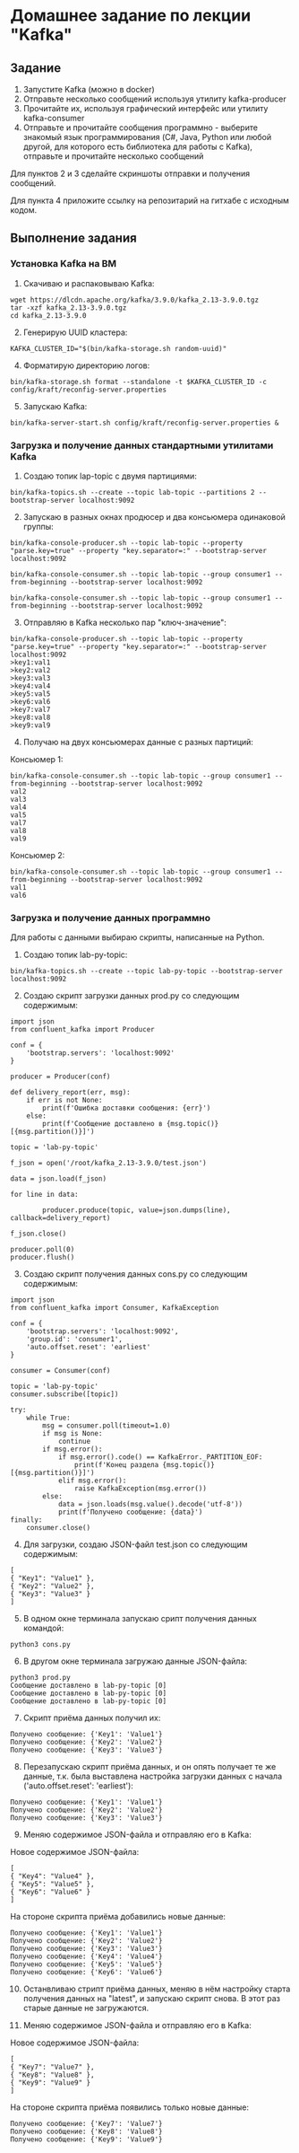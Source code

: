 # Домашнее задание по лекции "Kafka"

## Задание

1. Запустите Kafka (можно в docker)
2. Отправьте несколько сообщений используя утилиту kafka-producer
3. Прочитайте их, используя графический интерфейс или утилиту kafka-consumer
4. Отправьте и прочитайте сообщения программно - выберите знакомый язык программирования (C#, Java, Python или любой другой, для которого есть библиотека для работы с Kafka), отправьте и прочитайте несколько сообщений

Для пунктов 2 и 3 сделайте скриншоты отправки и получения сообщений.

Для пункта 4 приложите ссылку на репозитарий на гитхабе с исходным кодом.

## Выполнение задания

### Установка Kafka на ВМ

1. Скачиваю и распаковываю Kafka:
```
wget https://dlcdn.apache.org/kafka/3.9.0/kafka_2.13-3.9.0.tgz
tar -xzf kafka_2.13-3.9.0.tgz
cd kafka_2.13-3.9.0
```

2. Генерирую UUID кластера:
```
KAFKA_CLUSTER_ID="$(bin/kafka-storage.sh random-uuid)"
```

4. Форматирую директорию логов:
```
bin/kafka-storage.sh format --standalone -t $KAFKA_CLUSTER_ID -c config/kraft/reconfig-server.properties
```

5. Запускаю Kafka:
```
bin/kafka-server-start.sh config/kraft/reconfig-server.properties &
```

### Загрузка и получение данных стандартными утилитами Kafka

1. Создаю топик lap-topic с двумя партициями:
```
bin/kafka-topics.sh --create --topic lab-topic --partitions 2 --bootstrap-server localhost:9092
```

2. Запускаю в разных окнах продюсер и два консьюмера одинаковой группы:
```
bin/kafka-console-producer.sh --topic lab-topic --property "parse.key=true" --property "key.separator=:" --bootstrap-server localhost:9092

bin/kafka-console-consumer.sh --topic lab-topic --group consumer1 --from-beginning --bootstrap-server localhost:9092

bin/kafka-console-consumer.sh --topic lab-topic --group consumer1 --from-beginning --bootstrap-server localhost:9092
```

3. Отправляю в Kafka несколько пар "ключ-значение":
```
bin/kafka-console-producer.sh --topic lab-topic --property "parse.key=true" --property "key.separator=:" --bootstrap-server localhost:9092
>key1:val1
>key2:val2
>key3:val3
>key4:val4
>key5:val5
>key6:val6
>key7:val7
>key8:val8
>key9:val9
```

4. Получаю на двух консьюмерах данные с разных партиций:

Консьюмер 1:
```
bin/kafka-console-consumer.sh --topic lab-topic --group consumer1 --from-beginning --bootstrap-server localhost:9092
val2
val3
val4
val5
val7
val8
val9
```

Консьюмер 2:
```
bin/kafka-console-consumer.sh --topic lab-topic --group consumer1 --from-beginning --bootstrap-server localhost:9092
val1
val6
```

### Загрузка и получение данных программно

Для работы с данными выбираю скрипты, написанные на Python.

1. Создаю топик lab-py-topic:
```
bin/kafka-topics.sh --create --topic lab-py-topic --bootstrap-server localhost:9092
```

2. Создаю скрипт загрузки данных prod.py со следующим содержимым:
```
import json
from confluent_kafka import Producer

conf = {
    'bootstrap.servers': 'localhost:9092'
}

producer = Producer(conf)

def delivery_report(err, msg):
    if err is not None:
        print(f'Ошибка доставки сообщения: {err}')
    else:
        print(f'Сообщение доставлено в {msg.topic()} [{msg.partition()}]')

topic = 'lab-py-topic'

f_json = open('/root/kafka_2.13-3.9.0/test.json')

data = json.load(f_json)

for line in data:

        producer.produce(topic, value=json.dumps(line), callback=delivery_report)

f_json.close()

producer.poll(0)
producer.flush()
```

3. Создаю скрипт получения данных cons.py со следующим содержимым:
```
import json
from confluent_kafka import Consumer, KafkaException

conf = {
    'bootstrap.servers': 'localhost:9092',
    'group.id': 'consumer1',
    'auto.offset.reset': 'earliest'
}

consumer = Consumer(conf)

topic = 'lab-py-topic'
consumer.subscribe([topic])

try:
    while True:
        msg = consumer.poll(timeout=1.0)
        if msg is None:
            continue
        if msg.error():
            if msg.error().code() == KafkaError._PARTITION_EOF:
                print(f'Конец раздела {msg.topic()} [{msg.partition()}]')
            elif msg.error():
                raise KafkaException(msg.error())
        else:
            data = json.loads(msg.value().decode('utf-8'))
            print(f'Получено сообщение: {data}')
finally:
    consumer.close()
```

4. Для загрузки, создаю JSON-файл test.json со следующим содержимым:
```
[
{ "Key1": "Value1" },
{ "Key2": "Value2" },
{ "Key3": "Value3" }
]
```

5. В одном окне терминала запускаю срипт получения данных командой:
```
python3 cons.py
```

6. В другом окне терминала загружаю данные JSON-файла:
```
python3 prod.py
Сообщение доставлено в lab-py-topic [0]
Сообщение доставлено в lab-py-topic [0]
Сообщение доставлено в lab-py-topic [0]
```

7. Скрипт приёма данных получил их:
```
Получено сообщение: {'Key1': 'Value1'}
Получено сообщение: {'Key2': 'Value2'}
Получено сообщение: {'Key3': 'Value3'}
```

8. Перезапускаю скрипт приёма данных, и он опять получает те же данные, т.к. была выставлена настройка загрузки данных с начала ('auto.offset.reset': 'earliest'):
```
Получено сообщение: {'Key1': 'Value1'}
Получено сообщение: {'Key2': 'Value2'}
Получено сообщение: {'Key3': 'Value3'}
```

9. Меняю содержимое JSON-файла и отправляю его в Kafka:

Новое содержимое JSON-файла:
```
[
{ "Key4": "Value4" },
{ "Key5": "Value5" },
{ "Key6": "Value6" }
]
```

На стороне скрипта приёма добавились новые данные:
```
Получено сообщение: {'Key1': 'Value1'}
Получено сообщение: {'Key2': 'Value2'}
Получено сообщение: {'Key3': 'Value3'}
Получено сообщение: {'Key4': 'Value4'}
Получено сообщение: {'Key5': 'Value5'}
Получено сообщение: {'Key6': 'Value6'}
```

10. Останвливаю стрипт приёма данных, меняю в нём настройку старта получения данных на "latest", и запускаю скрипт снова. В этот раз старые данные не загружаются.

11. Меняю содержимое JSON-файла и отправляю его в Kafka:

Новое содержимое JSON-файла:
```
[
{ "Key7": "Value7" },
{ "Key8": "Value8" },
{ "Key9": "Value9" }
]
```

На стороне скрипта приёма появились только новые данные:
```
Получено сообщение: {'Key7': 'Value7'}
Получено сообщение: {'Key8': 'Value8'}
Получено сообщение: {'Key9': 'Value9'}
```
